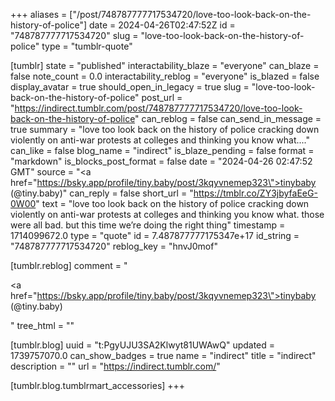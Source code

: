 +++
aliases = ["/post/748787777717534720/love-too-look-back-on-the-history-of-police"]
date = 2024-04-26T02:47:52Z
id = "748787777717534720"
slug = "love-too-look-back-on-the-history-of-police"
type = "tumblr-quote"

[tumblr]
state = "published"
interactability_blaze = "everyone"
can_blaze = false
note_count = 0.0
interactability_reblog = "everyone"
is_blazed = false
display_avatar = true
should_open_in_legacy = true
slug = "love-too-look-back-on-the-history-of-police"
post_url = "https://indirect.tumblr.com/post/748787777717534720/love-too-look-back-on-the-history-of-police"
can_reblog = false
can_send_in_message = true
summary = "love too look back on the history of police cracking down violently on anti-war protests at colleges and thinking you know what...."
can_like = false
blog_name = "indirect"
is_blaze_pending = false
format = "markdown"
is_blocks_post_format = false
date = "2024-04-26 02:47:52 GMT"
source = "<a href=\"https://bsky.app/profile/tiny.baby/post/3kqyvnemep323\">tinybaby (@tiny.baby)</a>"
can_reply = false
short_url = "https://tmblr.co/ZY3jbyfaEeG-0W00"
text = "love too look back on the history of police cracking down violently on anti-war protests at colleges and thinking you know what. those were all bad. but this time we&rsquo;re doing the right thing"
timestamp = 1714099672.0
type = "quote"
id = 7.487877777175347e+17
id_string = "748787777717534720"
reblog_key = "hnvJ0mof"

[tumblr.reblog]
comment = "<p><a href=\"https://bsky.app/profile/tiny.baby/post/3kqyvnemep323\">tinybaby (@tiny.baby)</a></p>"
tree_html = ""

[tumblr.blog]
uuid = "t:PgyUJU3SA2Klwyt81UWAwQ"
updated = 1739757070.0
can_show_badges = true
name = "indirect"
title = "indirect"
description = ""
url = "https://indirect.tumblr.com/"

[tumblr.blog.tumblrmart_accessories]
+++
